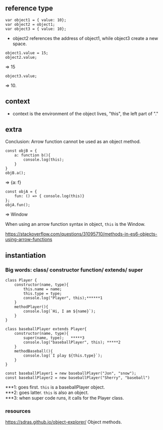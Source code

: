 ## reference type
```
var object1 = { value: 10};
var object2 = object1;
var object3 = { value: 10};
```
- object2 references the address of object1, while object3 create a new space.
```
object1.value = 15;
object2.value;
```
=> 15
```
object3.value;
```
=> 10.

## context

- context is the environment of the object lives, "this", the left part of "."

## extra
Conclusion: Arrow function cannot be used as an object method.
```
const objB = {
	a: function b(){
		console.log(this);
	}
}
objB.a();
```
=> {a: f}
```
const objA = {
	fun: () => { console.log(this)}
};
objA.fun();
```
=>  Window

When using an arrow function syntax in object, ```this``` is the Window.

https://stackoverflow.com/questions/31095710/methods-in-es6-objects-using-arrow-functions

## instantiation

### Big words: class/ constructor function/ extends/ super
```
class Player {
	constructor(name, type){
		this.name = name;
		this.type = type;
		console.log("Player", this);******1
	}
	methodPlayer(){
		console.log(`Hi, I am ${name}`);
	}
}
```
```
class baseballPlayer extends Player{
	constructor(name, type){
		super(name, type);   *****3
		console.log("baseballPlayer", this); *****2
	}
	methodBaseball(){
		console.log(`I play ${this.type}`);
	}
}
```
```
const baseballPlayer1 = new baseballPlayer("Jon", "snow");
const baseballPlayer2 = new baseballPlayer("Sherry", "baseball")
```

***1: goes first. ```this``` is a baseballPlayer object.    
***2: goes latter. ```this``` is also an object.     
***3: when super code runs, it calls for the Player class.

### resources

https://sdras.github.io/object-explorer/
Object methods.


